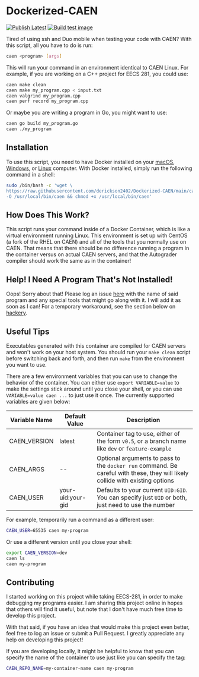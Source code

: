 # Dockerized-CAEN

[![Publish Latest](https://github.com/derickson2402/Dockerized-CAEN/actions/workflows/publish.yml/badge.svg)](https://github.com/derickson2402/Dockerized-CAEN/actions/workflows/publish.yml) [![Build test image](https://github.com/derickson2402/Dockerized-CAEN/actions/workflows/testing.yml/badge.svg)](https://github.com/derickson2402/Dockerized-CAEN/actions/workflows/publish-dev.yml)

Tired of using ssh and Duo mobile when testing your code with CAEN? With this script, all you have to do is run:

```bash
caen <program> [args]
```

This will run your command in an environment identical to CAEN Linux. For example, if you are working on a C++ project for EECS 281, you could use:

```bash
caen make clean
caen make my_program.cpp < input.txt
caen valgrind my_program.cpp
caen perf record my_program.cpp
```

Or maybe you are writing a program in Go, you might want to use:

```bash
caen go build my_program.go
caen ./my_program
```

## Installation

To use this script, you need to have Docker installed on your [macOS](https://docs.docker.com/desktop/mac/install/), [Windows](https://docs.docker.com/desktop/windows/install/), or [Linux](https://docs.docker.com/engine/install/) computer. With Docker installed, simply run the following command in a shell:

```bash
sudo /bin/bash -c 'wget \
https://raw.githubusercontent.com/derickson2402/Dockerized-CAEN/main/caen \
-O /usr/local/bin/caen && chmod +x /usr/local/bin/caen'
```

## How Does This Work?

This script runs your command inside of a Docker Container, which is like a virtual environment running Linux. This environment is set up with CentOS (a fork of the RHEL on CAEN) and all of the tools that you normally use on CAEN. That means that there should be no difference running a program in the container versus on actual CAEN servers, and that the Autograder compiler should work the same as in the container!

## Help! I Need A Program That's Not Installed!

Oops! Sorry about that! Please log an issue [here](https://github.com/derickson2402/Dockerized-CAEN/issues/new) with the name of said program and any special tools that might go along with it. I will add it as soon as I can! For a temporary workaround, see the section below on [hackery](#hackery).

## Useful Tips

Executables generated with this container are compiled for CAEN servers and won't work on your host system. You should run your ```make clean``` script before switching back and forth, and then run ```make``` from the environment you want to use.

There are a few environment variables that you can use to change the behavior of the container. You can either use ```export VARIABLE=value``` to make the settings stick around until you close your shell, or you can use ```VARIABLE=value caen ...``` to just use it once. The currently supported variables are given below:

Variable Name | Default Value | Description
--------------|---------------|------------
CAEN_VERSION  | latest        | Container tag to use, either of the form ```v0.5```, or a branch name like ```dev``` or ```feature-example```
CAEN_ARGS     | --            | Optional arguments to pass to the ```docker run``` command. Be careful with these, they will likely collide with existing options
CAEN_USER     | your-uid:your-gid | Defaults to your current ```UID:GID```. You can specify just ```UID``` or both, just need to use the number

For example, temporarily run a command as a different user:

```bash
CAEN_USER=65535 caen my-program
```

Or use a different version until you close your shell:

```bash
export CAEN_VERSION=dev
caen ls
caen my-program
```

## Contributing

I started working on this project while taking EECS-281, in order to make debugging my programs easier. I am sharing this project online in hopes that others will find it useful, but note that I don't have much free time to develop this project.

With that said, if you have an idea that would make this project even better, feel free to log an issue or submit a Pull Request. I greatly appreciate any help on developing this project!

If you are developing locally, it might be helpful to know that you can specify the name of the container to use just like you can specify the tag:

```bash
CAEN_REPO_NAME=my-container-name caen my-program
```
